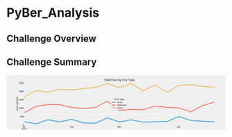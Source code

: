 # PyBer_Analysis

## Challenge Overview

## Challenge Summary
![ChallengeFig.png](https://github.com/evanmgoodwin/PyBer_Analysis/blob/master/analysis/ChallengeFig.png)
